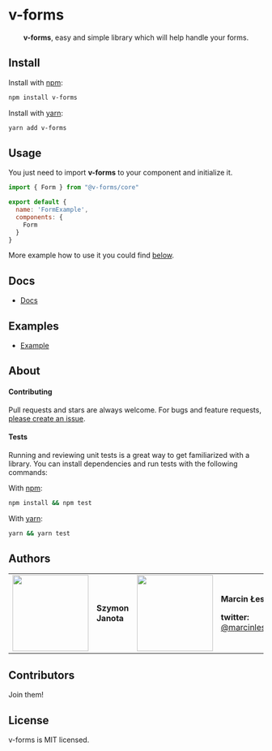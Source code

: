 # v-forms

<p align="center">
<b>v-forms</b>, easy and simple library which will help handle your forms.
</p>

## Install

Install with [npm](https://www.npmjs.com/):

```bash
npm install v-forms
```

Install with [yarn](https://yarnpkg.com/):

```bash
yarn add v-forms
```

## Usage

You just need to import **v-forms** to your component and initialize it.

```javascript
import { Form } from "@v-forms/core"

export default {
  name: 'FormExample',
  components: {
    Form
  }
}
```

More example how to use it you could find [below](#examples).

## Docs

- [Docs](https://google.com)

## <a name="examples"></a>Examples

- [Example](https://google.com)

## About

#### Contributing

Pull requests and stars are always welcome. For bugs and feature requests, [please create an issue](../../issues/new).

#### Tests

Running and reviewing unit tests is a great way to get familiarized with a library. You can install dependencies and run tests with the following commands:

With [npm](https://www.npmjs.com/):
```bash
npm install && npm test
```

With [yarn](https://yarnpkg.com/):
```bash
yarn && yarn test
```

## Authors

<table border="0">
  <tr>
    <td>
      <a href="https://github.com/szymonjanota" style="color: white">
        <img src="https://github.com/szymonjanota.png?s=150" width="150"/>
      </a>
    </td>
    <td>
      <p><strong>Szymon Janota</strong></p>
    </td>
    <td>
      <a href="https://github.com/MarcinLesek" style="color: white">
        <img src="https://github.com/MarcinLesek.png?s=150" width="150"/>
      </a>
    </td>
    <td>
      <p><strong>Marcin Łesek</strong></p>
      <p><strong>twitter: </strong><a href="https://twitter.com/marcinlesek">@marcinlesek</a></p>
    </td>
  </tr>
</table>

## Contributors

Join them!

## License

v-forms is MIT licensed.
